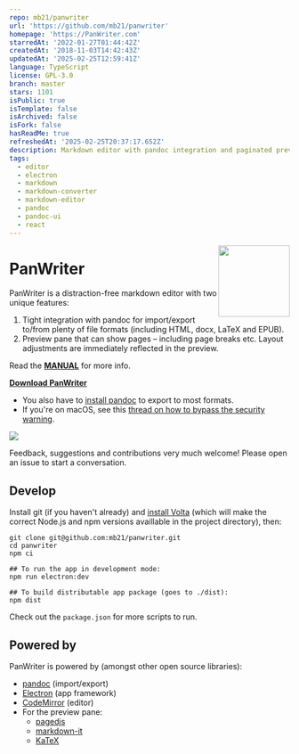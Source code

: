 ```yaml
---
repo: mb21/panwriter
url: 'https://github.com/mb21/panwriter'
homepage: 'https://PanWriter.com'
starredAt: '2022-01-27T01:44:42Z'
createdAt: '2018-11-03T14:42:43Z'
updatedAt: '2025-02-25T12:59:41Z'
language: TypeScript
license: GPL-3.0
branch: master
stars: 1101
isPublic: true
isTemplate: false
isArchived: false
isFork: false
hasReadMe: true
refreshedAt: '2025-02-25T20:37:17.652Z'
description: Markdown editor with pandoc integration and paginated preview.
tags:
  - editor
  - electron
  - markdown
  - markdown-converter
  - markdown-editor
  - pandoc
  - pandoc-ui
  - react
---
```


<img src="icons/icon.png" align="right" width="128">

# PanWriter

PanWriter is a distraction-free markdown editor with two unique features:

1. Tight integration with pandoc for import/export to/from plenty of file formats (including HTML, docx, LaTeX and EPUB).
2. Preview pane that can show pages – including page breaks etc. Layout adjustments are immediately reflected in the preview.

Read the **[MANUAL](https://www.panwriter.com/MANUAL.html)** for more info.

**[Download PanWriter](https://www.panwriter.com)**

- You also have to [install pandoc](https://pandoc.org/installing.html) to export to most formats.
- If you're on macOS, see this [thread on how to bypass the security warning](https://github.com/mb21/panwriter/issues/33#issuecomment-2354944902).

![](screenshot.png)

Feedback, suggestions and contributions very much welcome! Please open an issue to start a conversation.


## Develop

Install git (if you haven't already) and [install Volta](https://docs.volta.sh/guide/getting-started) (which will make the correct Node.js and npm versions availlable in the project directory), then:

    git clone git@github.com:mb21/panwriter.git
    cd panwriter
    npm ci

    ## To run the app in development mode:
    npm run electron:dev

    ## To build distributable app package (goes to ./dist):
    npm dist

Check out the `package.json` for more scripts to run.


## Powered by

PanWriter is powered by (amongst other open source libraries):

- [pandoc](http://pandoc.org) (import/export)
- [Electron](https://electronjs.org) (app framework)
- [CodeMirror](https://codemirror.net) (editor)
- For the preview pane:
    - [pagedjs](https://gitlab.pagedmedia.org/tools/pagedjs)
    - [markdown-it](https://github.com/markdown-it/markdown-it#markdown-it)
    - [KaTeX](https://katex.org)

